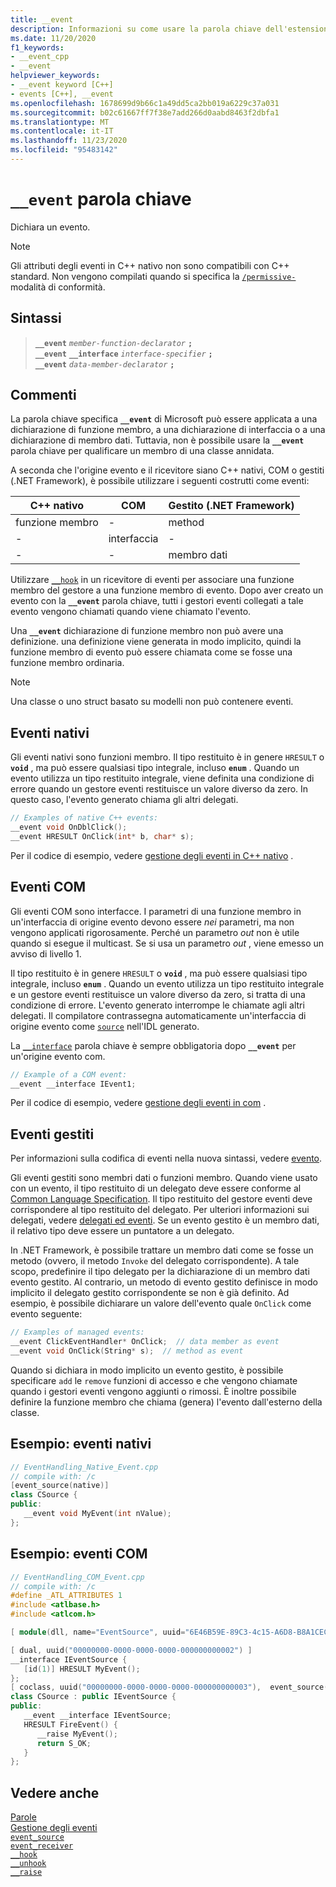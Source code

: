 ```yaml
---
title: __event
description: Informazioni su come usare la parola chiave dell'estensione Microsoft C++ `__event` per la gestione degli eventi nativi.
ms.date: 11/20/2020
f1_keywords:
- __event_cpp
- __event
helpviewer_keywords:
- __event keyword [C++]
- events [C++], __event
ms.openlocfilehash: 1678699d9b66c1a49dd5ca2bb019a6229c37a031
ms.sourcegitcommit: b02c61667ff7f38e7add266d0aabd8463f2dbfa1
ms.translationtype: MT
ms.contentlocale: it-IT
ms.lasthandoff: 11/23/2020
ms.locfileid: "95483142"
---
```

# <a name="__event-keyword"></a>`__event` parola chiave

Dichiara un evento.

> [!NOTE]
> Gli attributi degli eventi in C++ nativo non sono compatibili con C++ standard. Non vengono compilati quando si specifica la [`/permissive-`](../build/reference/permissive-standards-conformance.md) modalità di conformità.

## <a name="syntax"></a>Sintassi

> **`__event`** *`member-function-declarator`* **`;`**\
> **`__event`** **`__interface`** *`interface-specifier`* **`;`**\
> **`__event`** *`data-member-declarator`* **`;`**

## <a name="remarks"></a>Commenti

La parola chiave specifica **`__event`** di Microsoft può essere applicata a una dichiarazione di funzione membro, a una dichiarazione di interfaccia o a una dichiarazione di membro dati. Tuttavia, non è possibile usare la **`__event`** parola chiave per qualificare un membro di una classe annidata.

A seconda che l'origine evento e il ricevitore siano C++ nativi, COM o gestiti (.NET Framework), è possibile utilizzare i seguenti costrutti come eventi:

| C++ nativo | COM | Gestito (.NET Framework) |
|--|--|--|
| funzione membro | - | method |
| - | interfaccia | - |
| - | - | membro dati |

Utilizzare [`__hook`](../cpp/hook.md) in un ricevitore di eventi per associare una funzione membro del gestore a una funzione membro di evento. Dopo aver creato un evento con la **`__event`** parola chiave, tutti i gestori eventi collegati a tale evento vengono chiamati quando viene chiamato l'evento.

Una **`__event`** dichiarazione di funzione membro non può avere una definizione. una definizione viene generata in modo implicito, quindi la funzione membro di evento può essere chiamata come se fosse una funzione membro ordinaria.

> [!NOTE]
> Una classe o uno struct basato su modelli non può contenere eventi.

## <a name="native-events"></a>Eventi nativi

Gli eventi nativi sono funzioni membro. Il tipo restituito è in genere `HRESULT` o **`void`** , ma può essere qualsiasi tipo integrale, incluso **`enum`** . Quando un evento utilizza un tipo restituito integrale, viene definita una condizione di errore quando un gestore eventi restituisce un valore diverso da zero. In questo caso, l'evento generato chiama gli altri delegati.

```cpp
// Examples of native C++ events:
__event void OnDblClick();
__event HRESULT OnClick(int* b, char* s);
```

Per il codice di esempio, vedere [gestione degli eventi in C++ nativo](../cpp/event-handling-in-native-cpp.md) .

## <a name="com-events"></a>Eventi COM

Gli eventi COM sono interfacce. I parametri di una funzione membro in un'interfaccia di origine evento devono essere *nei* parametri, ma non vengono applicati rigorosamente. Perché un parametro *out* non è utile quando si esegue il multicast. Se si usa un parametro *out* , viene emesso un avviso di livello 1.

Il tipo restituito è in genere `HRESULT` o **`void`** , ma può essere qualsiasi tipo integrale, incluso **`enum`** . Quando un evento utilizza un tipo restituito integrale e un gestore eventi restituisce un valore diverso da zero, si tratta di una condizione di errore. L'evento generato interrompe le chiamate agli altri delegati. Il compilatore contrassegna automaticamente un'interfaccia di origine evento come [`source`](../windows/attributes/source-cpp.md) nell'IDL generato.

La [`__interface`](../cpp/interface.md) parola chiave è sempre obbligatoria dopo **`__event`** per un'origine evento com.

```cpp
// Example of a COM event:
__event __interface IEvent1;
```

Per il codice di esempio, vedere [gestione degli eventi in com](../cpp/event-handling-in-com.md) .

## <a name="managed-events"></a>Eventi gestiti

Per informazioni sulla codifica di eventi nella nuova sintassi, vedere [evento](../extensions/event-cpp-component-extensions.md).

Gli eventi gestiti sono membri dati o funzioni membro. Quando viene usato con un evento, il tipo restituito di un delegato deve essere conforme al [Common Language Specification](/dotnet/standard/language-independence-and-language-independent-components). Il tipo restituito del gestore eventi deve corrispondere al tipo restituito del delegato. Per ulteriori informazioni sui delegati, vedere [delegati ed eventi](../dotnet/dotnet-programming-with-cpp-cli-visual-cpp.md). Se un evento gestito è un membro dati, il relativo tipo deve essere un puntatore a un delegato.

In .NET Framework, è possibile trattare un membro dati come se fosse un metodo (ovvero, il metodo `Invoke` del delegato corrispondente). A tale scopo, predefinire il tipo delegato per la dichiarazione di un membro dati evento gestito. Al contrario, un metodo di evento gestito definisce in modo implicito il delegato gestito corrispondente se non è già definito. Ad esempio, è possibile dichiarare un valore dell'evento quale `OnClick` come evento seguente:

```cpp
// Examples of managed events:
__event ClickEventHandler* OnClick;  // data member as event
__event void OnClick(String* s);  // method as event
```

Quando si dichiara in modo implicito un evento gestito, è possibile specificare `add` le `remove` funzioni di accesso e che vengono chiamate quando i gestori eventi vengono aggiunti o rimossi. È inoltre possibile definire la funzione membro che chiama (genera) l'evento dall'esterno della classe.

## <a name="example-native-events"></a>Esempio: eventi nativi

```cpp
// EventHandling_Native_Event.cpp
// compile with: /c
[event_source(native)]
class CSource {
public:
   __event void MyEvent(int nValue);
};
```

## <a name="example-com-events"></a>Esempio: eventi COM

```cpp
// EventHandling_COM_Event.cpp
// compile with: /c
#define _ATL_ATTRIBUTES 1
#include <atlbase.h>
#include <atlcom.h>

[ module(dll, name="EventSource", uuid="6E46B59E-89C3-4c15-A6D8-B8A1CEC98830") ];

[ dual, uuid("00000000-0000-0000-0000-000000000002") ]
__interface IEventSource {
   [id(1)] HRESULT MyEvent();
};
[ coclass, uuid("00000000-0000-0000-0000-000000000003"),  event_source(com) ]
class CSource : public IEventSource {
public:
   __event __interface IEventSource;
   HRESULT FireEvent() {
      __raise MyEvent();
      return S_OK;
   }
};
```

## <a name="see-also"></a>Vedere anche

[Parole](../cpp/keywords-cpp.md)\
[Gestione degli eventi](../cpp/event-handling.md)\
[`event_source`](../windows/attributes/event-source.md)\
[`event_receiver`](../windows/attributes/event-receiver.md)\
[`__hook`](../cpp/hook.md)\
[`__unhook`](../cpp/unhook.md)\
[`__raise`](../cpp/raise.md)
